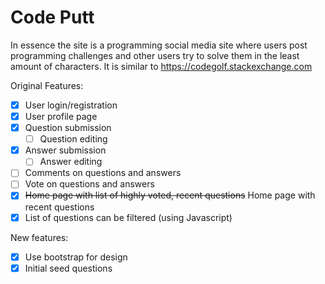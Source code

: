 # Code Putt

In essence the site is a programming social media site where users post programming challenges and other users try to solve them in the least amount of characters. It is similar to https://codegolf.stackexchange.com

Original Features:
- [x] User login/registration
- [x] User profile page
- [x] Question submission
    - [ ] Question editing
- [x] Answer submission
    - [ ] Answer editing
- [ ] Comments on questions and answers
- [ ] Vote on questions and answers
- [x] ~~Home page with list of highly voted, recent questions~~ Home page with recent questions
- [x] List of questions can be filtered (using Javascript)

New features:
- [x] Use bootstrap for design
- [x] Initial seed questions
